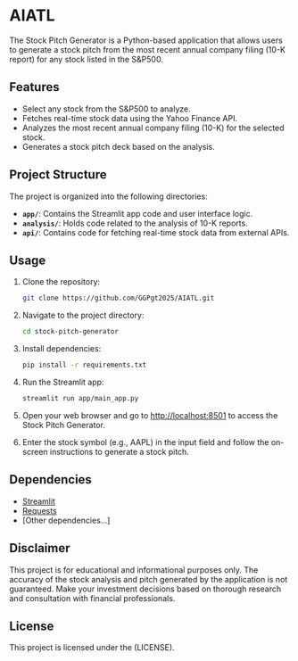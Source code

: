 # AIATL
The Stock Pitch Generator is a Python-based application that allows users to generate a stock pitch from the most recent annual company filing (10-K report) for any stock listed in the S&P500.

## Features

- Select any stock from the S&P500 to analyze.
- Fetches real-time stock data using the Yahoo Finance API.
- Analyzes the most recent annual company filing (10-K) for the selected stock.
- Generates a stock pitch deck based on the analysis.

## Project Structure

The project is organized into the following directories:

- **`app/`**: Contains the Streamlit app code and user interface logic.
- **`analysis/`**: Holds code related to the analysis of 10-K reports.
- **`api/`**: Contains code for fetching real-time stock data from external APIs.

## Usage

1. Clone the repository:

    ```bash
    git clone https://github.com/GGPgt2025/AIATL.git
    ```

2. Navigate to the project directory:

    ```bash
    cd stock-pitch-generator
    ```

3. Install dependencies:

    ```bash
    pip install -r requirements.txt
    ```

4. Run the Streamlit app:

    ```bash
    streamlit run app/main_app.py
    ```

5. Open your web browser and go to [http://localhost:8501](http://localhost:8501) to access the Stock Pitch Generator.

6. Enter the stock symbol (e.g., AAPL) in the input field and follow the on-screen instructions to generate a stock pitch.

## Dependencies

- [Streamlit](https://streamlit.io/)
- [Requests](https://docs.python-requests.org/en/latest/)
- [Other dependencies...]

## Disclaimer

This project is for educational and informational purposes only. The accuracy of the stock analysis and pitch generated by the application is not guaranteed. Make your investment decisions based on thorough research and consultation with financial professionals.

## License

This project is licensed under the (LICENSE).
